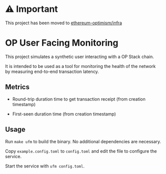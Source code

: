 # ⚠️  Important
This project has been moved to [ethereum-optimism/infra](https://github.com/ethereum-optimism/infra)

# OP User Facing Monitoring

This project simulates a synthetic user interacting with a OP Stack chain.

It is intended to be used as a tool for monitoring
the health of the network by measuring end-to-end transaction latency.


## Metrics

* Round-trip duration time to get transaction receipt (from creation timestamp)

* First-seen duration time (from creation timestamp)


## Usage

Run `make ufm` to build the binary. No additional dependencies are necessary.

Copy `example.config.toml` to `config.toml` and edit the file to configure the service.

Start the service with `ufm config.toml`.

